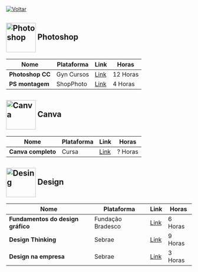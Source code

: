 [![Voltar](https://img.shields.io/badge/Voltar-black?style=for-the-badge&logo=home)](https://github.com/Taylon-00/Cursos-Gratuitos/blob/main/README.md)



<h2>
  <img src="https://www.pngall.com/wp-content/uploads/2016/07/Photoshop-Logo-Download-PNG.png" alt="Photoshop" width="80px" style="vertical-align: middle;"> Photoshop
</h2>

| **Nome** | **Plataforma** | **Link** | **Horas** |
| --- | --- | --- | --- |
| **Photoshop CC** | Gyn Cursos | [Link](https://gyncursos.com.br/course/curso-de-photoshop-cc-gratis-em-video/) | 12 Horas |
| **PS montagem** | ShopPhoto | [Link](https://lojaphotoshop.com.br/curso-de-montagem-no-photoshop/) | 4 Horas|


<h2>
  <img src="https://claudiaprazeres.com/wp-content/uploads/2022/05/canva-online-artigo.jpg" alt="Canva" width="80px" style="vertical-align: middle;"> Canva
</h2>

| **Nome** | **Plataforma** | **Link** | **Horas** |
| --- | --- | --- | --- |
| **Canva completo** | Cursa | [Link](https://cursa.com.br/home/course/curso-de-canva/252) | ? Horas |  


<h2>
  <img src="https://cdn-icons-png.flaticon.com/128/3419/3419271.png" alt="Desing" width="80px" style="vertical-align: middle;"> Design
</h2>

| **Nome** | **Plataforma** | **Link** | **Horas** |
| --- | --- | --- | --- |
| **Fundamentos do design gráfico** | Fundação Bradesco | [Link](https://www.ev.org.br/cursos/fundamentos-do-design-grafico) | 6 Horas |
| **Design Thinking** | Sebrae | [Link](https://www.sebrae.com.br/sites/PortalSebrae/cursosonline/design-thinking-melhore-seus-resultados-nas-midias-sociais,5c5fde538783b710VgnVCM100000d701210aRCRD) | 9 Horas |
| **Design na empresa** | Sebrae | [Link](https://www.sebrae.com.br/sites/PortalSebrae/cursosonline/design-na-empresa,1390b8a6a28bb610VgnVCM1000004c00210aRCRD) | 3 Horas |
